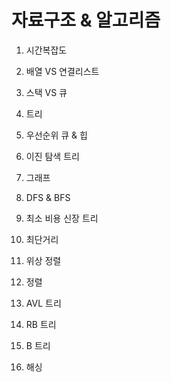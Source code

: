 # 자료구조 & 알고리즘

1. 시간복잡도

2. 배열 VS 연결리스트

3. 스택 VS 큐

4. 트리

5. 우선순위 큐 & 힙

6. 이진 탐색 트리

7. 그래프

8. DFS & BFS

9. 최소 비용 신장 트리

10. 최단거리

11. 위상 정렬

12. 정렬

13. AVL 트리

14. RB 트리

15. B 트리

16. 해싱
